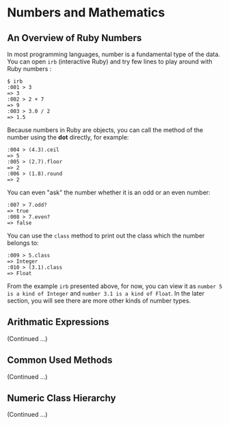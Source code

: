 # Numbers and Mathematics

## An Overview of Ruby Numbers

In most programming languages, number is a fundamental type of the data. You can open `irb` (interactive Ruby) and try few lines to play around with Ruby numbers :

```
$ irb
:001 > 3
=> 3
:002 > 2 + 7
=> 9
:003 > 3.0 / 2
=> 1.5
```

Because numbers in Ruby are objects, you can call the method of the number using the **dot** directly, for example:

```
:004 > (4.3).ceil
=> 5
:005 > (2.7).floor
=> 2
:006 > (1.8).round
=> 2
```

You can even "ask" the number whether it is an odd or an even number:

```
:007 > 7.odd?
=> true
:008 > 7.even?
=> false
```

You can use the `class` method to print out the class which the number belongs to:

```
:009 > 5.class
=> Integer
:010 > (3.1).class
=> Float
```

From the example `irb` presented above, for now, you can view it as `number 5 is a kind of Integer` and `number 3.1 is a kind of Float`. In the later section, you will see there are more other kinds of number types.

## Arithmatic Expressions

(Continued ...)

## Common Used Methods

(Continued ...)

## Numeric Class Hierarchy

(Continued ...)
